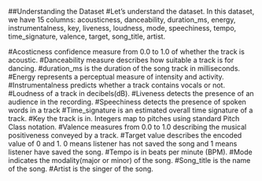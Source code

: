 ##Understanding the Dataset
#Let’s understand the dataset. In this dataset, we have 15 columns: acousticness, danceability, duration_ms, energy, instrumentalness, key, liveness, loudness, mode, speechiness, tempo, time_signature, valence, target, song_title, artist.

#Acosticness confidence measure from 0.0 to 1.0 of whether the track is acoustic.
#Danceability measure describes how suitable a track is for dancing.
#duration_ms is the duration of the song track in milliseconds.
#Energy represents a perceptual measure of intensity and activity.
#Instrumentalness predicts whether a track contains vocals or not.
#Loudness of a track in decibels(dB).
#Liveness detects the presence of an audience in the recording.
#Speechiness detects the presence of spoken words in a track
#Time_signature is an estimated overall time signature of a track.
#Key the track is in. Integers map to pitches using standard Pitch Class notation.
#Valence measures from 0.0 to 1.0 describing the musical positiveness conveyed by a track.
#Target value describes the encoded value of 0 and 1. 0 means listener has not saved the song and 1 means listener have saved the song.
#Tempo is in beats per minute (BPM).
#Mode indicates the modality(major or minor) of the song.
#Song_title is the name of the song.
#Artist is the singer of the song.
